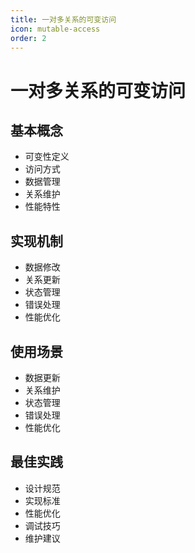 ```yaml
---
title: 一对多关系的可变访问
icon: mutable-access
order: 2
---
```


# 一对多关系的可变访问

## 基本概念
- 可变性定义
- 访问方式
- 数据管理
- 关系维护
- 性能特性

## 实现机制
- 数据修改
- 关系更新
- 状态管理
- 错误处理
- 性能优化

## 使用场景
- 数据更新
- 关系维护
- 状态管理
- 错误处理
- 性能优化

## 最佳实践
- 设计规范
- 实现标准
- 性能优化
- 调试技巧
- 维护建议
